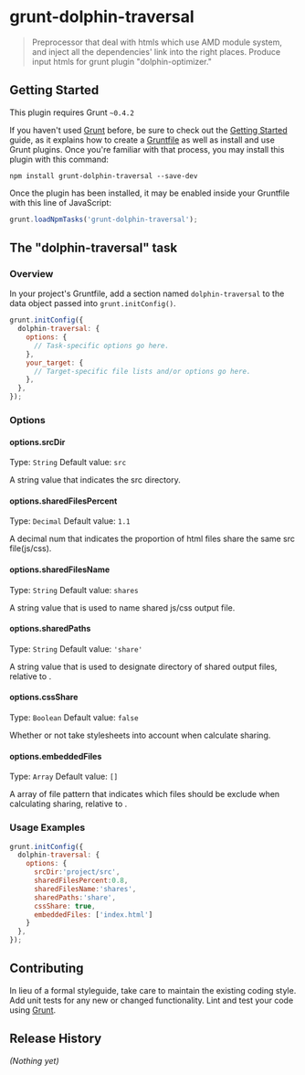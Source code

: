 # grunt-dolphin-traversal

> Preprocessor that deal with htmls which use AMD module system, and inject all the dependencies' link into the right places. Produce input htmls for grunt plugin "dolphin-optimizer."

## Getting Started
This plugin requires Grunt `~0.4.2`

If you haven't used [Grunt](http://gruntjs.com/) before, be sure to check out the [Getting Started](http://gruntjs.com/getting-started) guide, as it explains how to create a [Gruntfile](http://gruntjs.com/sample-gruntfile) as well as install and use Grunt plugins. Once you're familiar with that process, you may install this plugin with this command:

```shell
npm install grunt-dolphin-traversal --save-dev
```

Once the plugin has been installed, it may be enabled inside your Gruntfile with this line of JavaScript:

```js
grunt.loadNpmTasks('grunt-dolphin-traversal');
```

## The "dolphin-traversal" task

### Overview
In your project's Gruntfile, add a section named `dolphin-traversal` to the data object passed into `grunt.initConfig()`.

```js
grunt.initConfig({
  dolphin-traversal: {
    options: {
      // Task-specific options go here.
    },
    your_target: {
      // Target-specific file lists and/or options go here.
    },
  },
});
```

### Options

#### options.srcDir
Type: `String`
Default value: `src`

A string value that indicates the src directory.

#### options.sharedFilesPercent
Type: `Decimal`
Default value: `1.1`

A decimal num that indicates the proportion of html files share the same src file(js/css).

#### options.sharedFilesName
Type: `String`
Default value: `shares`

A string value that is used to name shared js/css output file.

#### options.sharedPaths
Type: `String`
Default value: `'share'`

A string value that is used to designate directory of shared output files, relative to <srcDir>.

#### options.cssShare
Type: `Boolean`
Default value: `false`

Whether or not take stylesheets into account when calculate sharing.

#### options.embeddedFiles
Type: `Array`
Default value: `[]`

A array of file pattern that indicates which files should be exclude when calculating sharing, relative to <srcDir>.

### Usage Examples

  
```js
grunt.initConfig({
  dolphin-traversal: {
    options: {
      srcDir:'project/src',
      sharedFilesPercent:0.8,
      sharedFilesName:'shares',
      sharedPaths:'share',
      cssShare: true,
      embeddedFiles: ['index.html']
    }
  },
});
```

## Contributing
In lieu of a formal styleguide, take care to maintain the existing coding style. Add unit tests for any new or changed functionality. Lint and test your code using [Grunt](http://gruntjs.com/).

## Release History
_(Nothing yet)_


